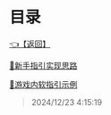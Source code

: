 # 目录  


[👈【返回】](/__Catalog__/Unity笔记/游戏性系统/__Catalog__游戏性系统)  


[📜新手指引实现思路](/Unity笔记/游戏性系统/新手指引和功能解锁系统/新手指引实现思路)  

[📜游戏内软指引示例](/Unity笔记/游戏性系统/新手指引和功能解锁系统/游戏内软指引示例)  







> 2024/12/23 4:15:19
